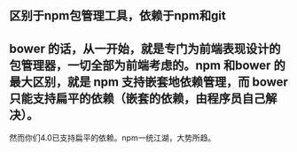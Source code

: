 
## 区别于npm包管理工具，依赖于npm和git
## bower 的话，从一开始，就是专门为前端表现设计的包管理器，一切全部为前端考虑的。npm 和bower 的最大区别，就是 npm 支持嵌套地依赖管理，而 bower只能支持扁平的依赖（嵌套的依赖，由程序员自己解决）。
然而你们4.0已支持扁平的依赖。npm一统江湖，大势所趋。 